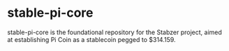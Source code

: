 # stable-pi-core
stable-pi-core is the foundational repository for the Stabzer project, aimed at establishing Pi Coin as a stablecoin pegged to $314.159.
